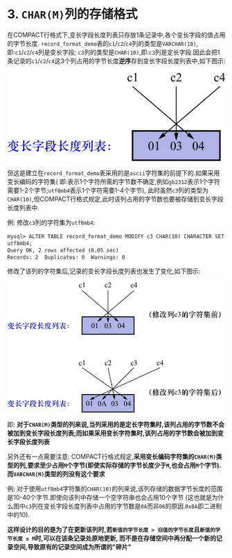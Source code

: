 # 3. `CHAR(M)`列的存储格式

在COMPACT行格式下,变长字段长度列表只存放1条记录中,各个变长字段的值占用的字节长度.
`record_format_demo`表的`c1`/`c2`/`c4`列的类型是`VARCHAR(10)`,即:`c1`/`c2`/`c4`列是变长字段;
`c3`列的类型是`CHAR(10)`,即:`c3`列是定长字段.因此会把1条记录的`c1`/`c2`/`c4`这3个列占用的字节长度**逆序**存到变长字段长度列表中,如下图示:

![变长字段长度列表](./img/变长字段长度列表.jpg)

但这是建立在`record_format_demo`表采用的是`ascii`字符集的前提下的.如果采用变长编码的字符集(
即:表示1个字符所需的字节数不确定,例如`gb2312`表示1个字符需要1-2个字节;`utf8mb4`表示1个字符需要1-4个字节),
此时虽然`c3`列的类型为`CHAR(10)`,但COMPACT行格式规定,此时该列占用的字节数也要被存储到变长字段长度列表中.

例: 修改`c3`列的字符集为`utf8mb4`:

```
mysql> ALTER TABLE record_format_demo MODIFY c3 CHAR(10) CHARACTER SET utf8mb4;
Query OK, 2 rows affected (0.05 sec)
Records: 2  Duplicates: 0  Warnings: 0
```

修改了该列的字符集后,记录的变长字段长度列表也发生了变化,如下图示:

![变长字段长度列表的变化](./img/变长字段长度列表的变化.jpg)

即: **对于`CHAR(M)`类型的列来说,当列采用的是定长字符集时,该列占用的字节数不会被加到变长字段长度列表;而如果采用变长字符集时,该列占用的字节数会被加到变长字段长度列表**

另外还有一点需要注意: COMPACT行格式规定,**采用变长编码字符集的`CHAR(M)`类型的列,要求至少占用`M`个字节(即使实际存储的字节长度少于`M`,也会占用`M`个字节).而`VARCHAR(M)`类型的列没有这个要求**

例: 对于使用`utf8mb4`字符集的`CHAR(10)`的列来说,该列存储的数据字节长度的范围是10-40个字节.即使向该列中存储一个空字符串也会占用10个字节
(这也就是为什么图中`c3`列在变长字段长度列表中占用的字节数是`0A`而非`06`的原因.`0x0A`即二进制中的10).

**这样设计的目的是为了在更新该列时,若`新值的字节长度 > 旧值的字节长度`且`新值的字节长度 ≤ M`时,可以在该条记录处原地更新,
而不是在存储空间中再分配一个新的记录空间,导致原有的记录空间成为所谓的"碎片"**